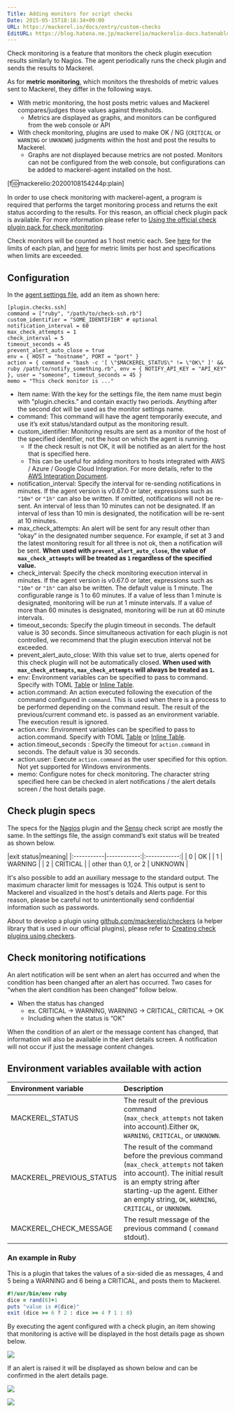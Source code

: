 ```yaml
---
Title: Adding monitors for script checks
Date: 2015-05-15T18:16:34+09:00
URL: https://mackerel.io/docs/entry/custom-checks
EditURL: https://blog.hatena.ne.jp/mackerelio/mackerelio-docs.hatenablog.mackerel.io/atom/entry/8454420450094528333
---
```


Check monitoring is a feature that monitors the check plugin execution results similarly to Nagios. The agent periodically runs the check plugin and sends the results to Mackerel. 

As for **metric monitoring**, which monitors the thresholds of metric values ​​sent to Mackerel, they differ in the following ways.

- With metric monitoring, the host posts metric values and Mackerel compares/judges those values against thresholds.
  - Metrics are displayed as graphs, and monitors can be configured from the web console or API
- With check monitoring, plugins are used to make OK / NG (`CRITICAL` or `WARNING` or `UNKNOWN`) judgments within the host and post the results to Mackerel.
    - Graphs are not displayed because metrics are not posted. Monitors can not be configured from the web console, but configurations can be added to mackerel-agent installed on the host.

[f:id:mackerelio:20200108154244p:plain]

In order to use check monitoring with mackerel-agent, a program is required that performs the target monitoring process and returns the exit status according to the results. For this reason, an official check plugin pack is available. For more information please refer to [Using the official check plugin pack for check monitoring](https://mackerel.io/docs/entry/howto/mackerel-check-plugins).

Check monitors will be counted as 1 host metric each. See [here](https://mackerel.io/pricing) for the limits of each plan, and [here](https://support.mackerel.io/hc/en-us/articles/360040109431) for metric limits per host and specifications when limits are exceeded.

<h2 id="setting">Configuration</h2>

In the [agent settings file](https://mackerel.io/docs/entry/spec/agent#config-file), add an item as shown here:

```config
[plugin.checks.ssh]
command = ["ruby", "/path/to/check-ssh.rb"]
custom_identifier = "SOME_IDENTIFIER" # optional
notification_interval = 60
max_check_attempts = 1
check_interval = 5
timeout_seconds = 45
prevent_alert_auto_close = true
env = { HOST = "hostname", PORT = "port" }
action = { command = "bash -c '[ \"$MACKEREL_STATUS\" != \"OK\" ]' && ruby /path/to/notify_something.rb", env = { NOTIFY_API_KEY = "API_KEY" }, user = "someone", timeout_seconds = 45 }
memo = "This check monitor is ..."
```

- Item name: With the key for the settings file, the item name must begin with "plugin.checks." and contain exactly two periods. Anything after the second dot will be used as the monitor settings name.
- command: This command will have the agent temporarily execute, and use it’s exit status/standard output as the monitoring result.
- custom_identifier: Monitoring results are sent as a monitor of the host of the specified identifier, not the host on which the agent is running.
    - If the check result is not OK, it will be notified as an alert for the host that is specified here.    
    - This can be useful for adding monitors to hosts integrated with AWS / Azure / Google Cloud Integration. For more details, refer to the [AWS Integration Document](https://mackerel.io/docs/entry/integrations/aws#plugin-custom-identifier).
- notification_interval: Specify the interval for re-sending notifications in minutes. If the agent version is v0.67.0 or later, expressions such as `"10m"` or `"1h"` can also be written. If omitted, notifications will not be re-sent. An interval of less than 10 minutes can not be designated. If an interval of less than 10 min is designated, the notification will be re-sent at 10 minutes.
- max_check_attempts: An alert will be sent for any result other than “okay” in the designated number sequence. For example, if set at 3 and the latest monitoring result for all three is not ok, then a notification will be sent. **When used with  `prevent_alert_auto_close`, the value of `max_check_attempts` will be treated as `1` regardless of the specified value.**
- check_interval: Specify the check monitoring execution interval in minutes. If the agent version is v0.67.0 or later, expressions such as `"10m"` or `"1h"` can also be written. The default value is 1 minute. The configurable range is 1 to 60 minutes. If a value of less than 1 minute is designated, monitoring will be run at 1 minute intervals. If a value of more than 60 minutes is designated, monitoring will be run at 60 minute intervals.
- timeout_seconds: Specify the plugin timeout in seconds. The default value is 30 seconds. Since simultaneous activation for each plugin is not controlled, we recommend that the plugin execution interval not be exceeded.
- prevent_alert_auto_close: With this value set to true, alerts opened for this check plugin will not be automatically closed. **When used with `max_check_attempts`, `max_check_attempts` will always be treated as `1`.**
- env: Environment variables can be specified to pass to command. Specify with TOML [Table](https://github.com/toml-lang/toml#table) or [Inline Table](https://github.com/toml-lang/toml#inline-table).
- action.command: An action executed following the execution of the command configured in `command`. This is used when there is a process to be performed depending on the command result. The result of the previous/current command etc. is passed as an environment variable. The execution result is ignored.
- action.env: Environment variables can be specified to pass to action.command. Specify with TOML [Table](https://github.com/toml-lang/toml#table) or [Inline Table](https://github.com/toml-lang/toml#inline-table).
- action.timeout_seconds : Specify the timeout for `action.command` in seconds. The default value is 30 seconds.
- action.user: Execute `action.command` as the user specified for this option. Not yet supported for Windows environments.
- memo: Configure notes for check monitoring. The character string specified here can be checked in alert notifications / the alert details screen / the host details page.

<h2 id="plugin">Check plugin specs</h2>

The specs for the [Nagios][] plugin and the [Sensu][] check script are mostly the same.
In the settings file, the assign command’s exit status will be treated as shown below.

|exit status|meaning|
|:-----------|------------:|:------------:|
| 0 | OK |
| 1 | WARNING |
| 2 | CRITICAL |
| other than 0,1, or 2 | UNKNOWN |

It's also possible to add an auxiliary message to the standard output. The maximum character limit for messages is 1024. This output is sent to Mackerel and visualized in the host's details and Alerts page. For this reason, please be careful not to unintentionally send confidential information such as passwords.


About to develop a plugin using [github.com/mackerelio/checkers](https://github.com/mackerelio/checkers) (a helper library that is used in our official plugins), please refer to [Creating check plugins using checkers](https://mackerel.io/docs/entry/advanced/checkers).

<h2 id="notification">Check monitoring notifications</h2>

An alert notification will be sent when an alert has occurred and when the condition has been changed after an alert has occurred. Two cases for “when the alert condition has been changed” follow below. 

- When the status has changed 
    - ex. CRITICAL -> WARNING, WARNING -> CRITICAL, CRITICAL -> OK
    - Including when the status is “OK”

When the condition of an alert or the message content has changed, that information will also be available in the alert details screen. A notification will not occur if just the message content changes. 

<h2 id="action-env">Environment variables available with action</h2>

|Environment variable|Description|
|:-----------|:------------|
| MACKEREL_STATUS | The result of the previous command (`max_check_attempts` not taken into account).Either `OK`, `WARNING`, `CRITICAL`, or `UNKNOWN`. |
| MACKEREL_PREVIOUS_STATUS | The result of the command before the previous command (`max_check_attempts` not taken into account). The initial result is an empty string after starting-up the agent. Either an empty string, `OK`, `WARNING`, `CRITICAL`, or `UNKNOWN`.|
| MACKEREL_CHECK_MESSAGE | The result message of the previous command ( `command` stdout). |

<h3 id="example-ruby">An example in Ruby</h3>

This is a plugin that takes the values of a six-sided die as messages, 4 and 5 being a WARNING and 6 being a CRITICAL, and posts them to Mackerel.


```ruby
#!/usr/bin/env ruby
dice = rand(6)+1
puts "value is #{dice}"
exit (dice >= 6 ? 2 : dice >= 4 ? 1 : 0)
```

By executing the agent configured with a check plugin, an item showing that monitoring is active will be displayed in the host details page as shown below.

![](https://cdn-ak.f.st-hatena.com/images/fotolife/S/Songmu/20150514/20150514114502.png)

If an alert is raised it will be displayed as shown below and can be confirmed in the alert details page.

![](https://cdn-ak.f.st-hatena.com/images/fotolife/S/Songmu/20150514/20150514115053.png)

![](https://cdn-ak.f.st-hatena.com/images/fotolife/S/Songmu/20150514/20150514115052.png)

[Nagios]: http://www.nagios.org/
[Sensu]: https://sensuapp.org/
